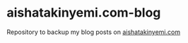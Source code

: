 # aishatakinyemi.com-blog
Repository to backup my blog posts on [aishatakinyemi.com](aishatakinyemi.com)
